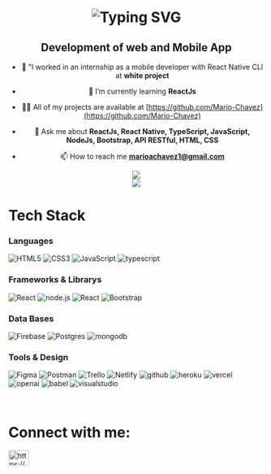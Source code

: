 <h1 align="center">
  <img src="https://readme-typing-svg.herokuapp.com?font=Fira+Code&size=25&pause=1000&color=2E5CF7&width=700&height=60&lines=Hi%2C+i'm+Mario+Chavez+-+Software+Developer" alt="Typing SVG" />
</h1>

<div align="center">
  <h2 align="center"> Development of web and Mobile App</h2
    
<p> </p>

-   🔭 "I worked in an internship as a mobile developer with React Native CLI at **white project**

-   🌱 I’m currently learning **ReactJs**

-   👨‍💻 All of my projects are available at [https://github.com/Mario-Chavez](https://github.com/Mario-Chavez)

-   💬 Ask me about **ReactJs, React Native, TypeScript, JavaScript, NodeJs, Bootstrap, API RESTful, HTML, CSS**

-   📫 How to reach me **marioachavez1@gmail.com**

![](https://github-readme-streak-stats.herokuapp.com/?user=mario-chavez&theme=dark&hide_border=true)<br/>
![](https://github-readme-stats.vercel.app/api/top-langs/?username=mario-chavez&theme=dark&hide_border=true&include_all_commits=false&count_private=false&layout=compact)

</div>

# Tech Stack

### Languages

![HTML5](https://img.shields.io/badge/html5-%23E34F26.svg?style=for-the-badge&logo=html5&logoColor=white)
![CSS3](https://img.shields.io/badge/css3-%231572B6.svg?style=for-the-badge&logo=css3&logoColor=white)
![JavaScript](https://img.shields.io/badge/javascript-%23323330.svg?style=for-the-badge&logo=javascript&logoColor=%23F7DF1E)
![typescript](https://img.shields.io/badge/typescript-%2300599C.svg?style=for-the-badge&logo=typescript&logoColor=white)

### Frameworks & Librarys

![React](https://img.shields.io/badge/react-%2320232a.svg?style=for-the-badge&logo=react&logoColor=%2361DAFB)
![node.js](https://img.shields.io/badge/node.js-%339933.svg?style=for-the-badge&logo=nodedotjs&logoColor=white)
![React](https://img.shields.io/badge/ReactNative-%230769AD.svg?style=for-the-badge&logo=React&logoColor=white)
![Bootstrap](https://img.shields.io/badge/bootstrap-%23563D7C.svg?style=for-the-badge&logo=bootstrap&logoColor=white)

### Data Bases

![Firebase](https://img.shields.io/badge/firebase-%23039BE5.svg?style=for-the-badge&logo=firebase)
![Postgres](https://img.shields.io/badge/postgres-%23316192.svg?style=for-the-badge&logo=postgresql&logoColor=white)
![mongodb](https://img.shields.io/badge/mongodb-%2320232a.svg?style=for-the-badge&logo=mongodb&logoColor=#47A248)

### Tools & Design

![Figma](https://img.shields.io/badge/figma-%23F24E1E.svg?style=for-the-badge&logo=figma&logoColor=white)
![Postman](https://img.shields.io/badge/Postman-FF6C37?style=for-the-badge&logo=postman&logoColor=white)
![Trello](https://img.shields.io/badge/Trello-%23026AA7.svg?style=for-the-badge&logo=Trello&logoColor=white)
![Netlify](https://img.shields.io/badge/netlify-%23000000.svg?style=for-the-badge&logo=netlify&logoColor=#00C7B7)
![github](https://img.shields.io/badge/github-%23000000.svg?style=for-the-badge&logo=github&logoColor=white)
![heroku](https://img.shields.io/badge/heroku-430098.svg?style=for-the-badge&logo=heroku&logoColor=white)
![vercel](https://img.shields.io/badge/vercel-%23000000.svg?style=for-the-badge&logo=vercel&logoColor=#white)
![openai](https://img.shields.io/badge/openai-412991.svg?style=for-the-badge&logo=openai&logoColor=white)
![babel](https://img.shields.io/badge/babel-F9DC3E.svg?style=for-the-badge&logo=babel&logoColor=black)
![visualstudio](https://img.shields.io/badge/visualstudio-007ACC.svg?style=for-the-badge&logo=visualstudio&logoColor=white)

<br>

# Connect with me:

<p align="left">
<a href="https://www.linkedin.com/in/mario-chavez-desarrollador-fullstack/" target="blank"><img align="center" src="https://raw.githubusercontent.com/rahuldkjain/github-profile-readme-generator/master/src/images/icons/Social/linked-in-alt.svg" alt="https://www.linkedin.com/in/mario-chavez-desarrollador-fullstack/" height="30" width="40" /></a>
</p>


